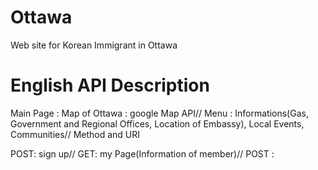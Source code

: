 # Ottawa
Web site for Korean Immigrant in Ottawa

# English API Description
Main Page :  Map of Ottawa : google Map API//
Menu : Informations(Gas, Government and Regional Offices, Location of Embassy), Local Events, Communities//
Method and URI

POST: sign up//
GET: my Page(Information of member)//
POST : 
